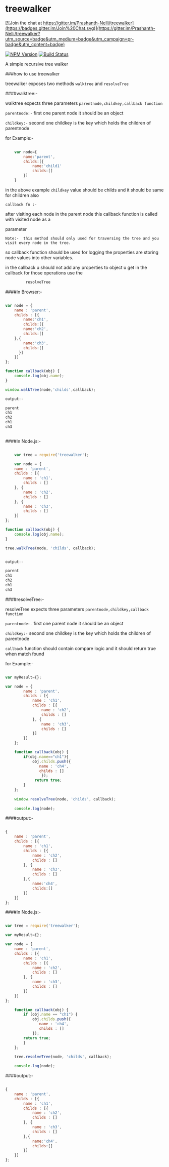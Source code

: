 treewalker
==========

[![Join the chat at https://gitter.im/Prashanth-Nelli/treewalker](https://badges.gitter.im/Join%20Chat.svg)](https://gitter.im/Prashanth-Nelli/treewalker?utm_source=badge&utm_medium=badge&utm_campaign=pr-badge&utm_content=badge)

[![NPM Version](https://img.shields.io/npm/v/treewalker.svg?style=flat)](https://www.npmjs.org/package/treewalker)   [![Build Status](https://travis-ci.org/Prashanth-Nelli/treewalker.svg?branch=master)](https://travis-ci.org/Prashanth-Nelli/treewalker)


A simple recursive tree walker

###how to use treewalker

treewalker exposes two methods ```walktree``` and ```resolveTree```

####walktree:-

walktree expects three parameters ``` parentnode,childkey,callback function ```

```parentnode:-``` first one parent node it should be an object 

```childkey:-``` second one childkey is the key  which holds the children of parentnode

for Example:-

```javascript
	
	var node={
		name:'parent',
		childs:[{
			name:'child1'
			childs:[]
		}]
	}

```

in the above example ```childkey``` value should be childs and it should be same for children also

```callback fn :-```

after visiting each node in the parent node this callback function is called with visited node as a 

parameter

```Note:-  this method should only used for traversing the tree and you visit every node in the tree.```

so callback function should be used for logging the properties are storing node values into other variables.

in the callback u should not add any properties to object u get in the callback for those operations use the 
    
```javascript
		 resolveTree
``` 
    

####In Browser:-


```javascript

var node = {
	name : 'parent',
  	childs : [{
	    name:'ch1',
	    childs:[{
	    name:'ch2',
	    childs:[]
	},{
	    name:'ch3',
	    childs:[]
	  }]
  	}]
};

function callback(obj) {
	console.log(obj.name);
}

window.walkTree(node,'childs',callback);	

output:-

parent
ch1
ch2
ch1
ch3
	

```

####In Node.js:-


```javascript

	var tree = require('treewalker');

	var node = {
	name : 'parent',
	childs : [{
		name : 'ch1',
		childs : []
	}, {
		name : 'ch2',
		childs : []
	}, {
		name : 'ch3',
		childs : []
	}]
};

function callback(obj) {
	console.log(obj.name);
}

tree.walkTree(node, 'childs', callback);


output:-

parent
ch1
ch2
ch1
ch3


```

####resolveTree:-

resolveTree expects three parameters ``` parentnode,childkey,callback function ```

```parentnode:-``` first one parent node it should be an object 

```childkey:-``` second one childkey is the key  which holds the children of parentnode

```callback``` function should contain compare logic and it should return true when match found 



for Example:-

```javascript

var myResult={};

var node = {
		name : 'parent',
		childs : [{
			name : 'ch1',
			childs : [{
				name : 'ch2',
				childs : []
			}, {
				name : 'ch3',
				childs : []
			}]
		}]
	};

	function callback(obj) {
		if(obj.name=="ch1"){
			obj.childs.push({
			   name : 'ch4',
			   childs : []
		     	});
		     return true;
		}
	};
	
	window.resolveTree(node, 'childs', callback);
	
	console.log(node);

```
####output:-

```javascript

{
	name : 'parent',
	childs : [{
		name : 'ch1',
		childs : [{
			name : 'ch2',
			childs : []
		}, {
			name : 'ch3',
			childs : []
		},{
			name:'ch4',
			childs:[]
		}]
	}]
};	


```


####In Node.js:-


```javascript

var tree = require('treewalker');

var myResult={};

var node = {
	name : 'parent',
	childs : [{
		name : 'ch1',
		childs : [{
			name : 'ch2',
			childs : []
		}, {
			name : 'ch3',
			childs : []
		}]
	}]
};

	function callback(obj) {
		if (obj.name == "ch1") {
			obj.childs.push({
			   name : 'ch4',
			   childs : []
			});
		return true;
	    }
	};
	
	tree.resolveTree(node, 'childs', callback);

	console.log(node);

```
####output:-

```javascript

{
	name : 'parent',
	childs : [{
		name : 'ch1',
		childs : [{
			name : 'ch2',
			childs : []
		}, {
			name : 'ch3',
			childs : []
		},{
			name:'ch4',
			childs:[]
		}]
	}]
};	


```
		





